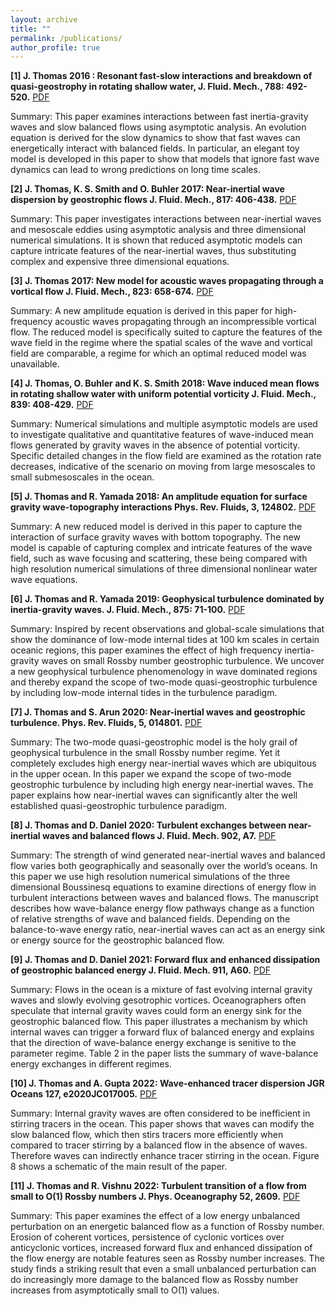```yaml
---
layout: archive
title: ""
permalink: /publications/
author_profile: true
---
```

<!--  All my publications can be found at [Google Scholar](https://scholar.google.com/citations?hl=en&user=MzMRC04AAAAJ) and [ResearchGate](https://www.researchgate.net/profile/Qiu_Yang4). Below, * denotes the corresponding author.

2021
-  -->

**[1] J. Thomas 2016 : Resonant fast-slow interactions and breakdown of quasi-geostrophy in rotating shallow water, J. Fluid. Mech., 788: 492-520.**  [PDF](https://github.com/jimthomasedu/jimthomasedu.github.io/raw/master/files/T16.pdf) 

Summary: This paper examines interactions between fast inertia-gravity waves and slow balanced flows using asymptotic analysis. An evolution equation is derived for the slow dynamics to show that fast waves can energetically interact with balanced fields. In particular, an elegant toy model is developed in this paper to show that models that ignore fast wave dynamics can lead to wrong predictions on long time scales.

**[2] J. Thomas, K. S. Smith and O. Buhler 2017: Near-inertial wave dispersion by geostrophic flows J. Fluid. Mech., 817: 406-438.** [PDF](https://github.com/jimthomasedu/jimthomasedu.github.io/raw/master/files/TSB17.pdf) 

Summary: This paper investigates interactions between near-inertial waves and mesoscale eddies using asymptotic analysis and three dimensional numerical simulations. It is shown that reduced asymptotic models can capture intricate features of the near-inertial waves, thus substituting complex and expensive three dimensional equations.

**[3] J. Thomas 2017: New model for acoustic waves propagating through a vortical flow J. Fluid. Mech., 823: 658-674.** [PDF](https://github.com/jimthomasedu/jimthomasedu.github.io/raw/master/files/T17.pdf) 

Summary: A new amplitude equation is derived in this paper for high-frequency acoustic waves propagating through an incompressible vortical flow. The reduced model is specifically suited to capture the features of the wave field in the regime where the spatial scales of the wave and vortical field are comparable, a regime for which an optimal reduced model was unavailable.

**[4] J. Thomas, O. Buhler and K. S. Smith 2018: Wave induced mean flows in rotating shallow water with uniform potential vorticity J. Fluid. Mech., 839: 408-429.** [PDF](https://github.com/jimthomasedu/jimthomasedu.github.io/raw/master/files/TBS18.pdf) 

Summary: Numerical simulations and multiple asymptotic models are used to investigate qualitative and quantitative features of wave-induced mean flows generated by gravity waves in the absence of potential vorticity. Specific detailed changes in the flow field are examined as the rotation rate decreases, indicative of the scenario on moving from large mesoscales to small submesoscales in the ocean.
 
**[5] J. Thomas and R. Yamada 2018: An amplitude equation for surface gravity wave-topography interactions Phys. Rev. Fluids, 3, 124802.** [PDF](https://github.com/jimthomasedu/jimthomasedu.github.io/raw/master/files/TY18.pdf) 

Summary: A new reduced model is derived in this paper to capture the interaction of surface gravity waves with bottom topography. The new model is capable of capturing complex and intricate features of the wave field, such as wave focusing and scattering, these being compared with high resolution numerical simulations of three dimensional nonlinear water wave equations.

**[6] J. Thomas and R. Yamada 2019: Geophysical turbulence dominated by inertia-gravity waves. J. Fluid. Mech., 875: 71-100.** [PDF](https://github.com/jimthomasedu/jimthomasedu.github.io/raw/master/files/TY19.pdf) 

Summary: Inspired by recent observations and global-scale simulations that show the dominance of low-mode internal tides at 100 km scales in certain oceanic regions, this paper examines the effect of high frequency inertia-gravity waves on small Rossby number geostrophic turbulence. We uncover a new geophysical turbulence phenomenology in wave dominated regions and thereby expand the scope of two-mode quasi-geostrophic turbulence by including low-mode internal tides in the turbulence paradigm.

**[7] J. Thomas and S. Arun 2020: Near-inertial waves and geostrophic turbulence. Phys. Rev. Fluids, 5, 014801.** [PDF](https://github.com/jimthomasedu/jimthomasedu.github.io/raw/master/files/TA20.pdf) 

Summary: The two-mode quasi-geostrophic model is the holy grail of geophysical turbulence in the small Rossby number regime. Yet it completely excludes high energy near-inertial waves which are ubiquitous in the upper ocean. In this paper we expand the scope of two-mode geostrophic turbulence by including high energy near-inertial waves. The paper explains how near-inertial waves can significantly alter the well established quasi-geostrophic turbulence paradigm.

**[8] J. Thomas and D. Daniel 2020: Turbulent exchanges between near-inertial waves and balanced flows J. Fluid. Mech. 902, A7.** [PDF](https://github.com/jimthomasedu/jimthomasedu.github.io/raw/master/files/TD20.pdf) 

Summary: The strength of wind generated near-inertial waves and balanced flow varies both geographically and seasonally over the world’s oceans. In this paper we use high resolution numerical simulations of the three dimensional Boussinesq equations to examine directions of energy flow in turbulent interactions between waves and balanced flows. The manuscript describes how wave-balance energy flow pathways change as a function of relative strengths of wave and balanced fields. Depending on the balance-to-wave energy ratio, near-inertial waves can act as an energy sink or energy source for the geostrophic balanced flow.


**[9] J. Thomas and D. Daniel 2021: Forward flux and enhanced dissipation of geostrophic balanced energy J. Fluid. Mech. 911, A60.** [PDF](https://github.com/jimthomasedu/jimthomasedu.github.io/raw/master/files/TD21.pdf) 

Summary: Flows in the ocean is a mixture of fast evolving internal gravity waves and slowly evolving gesotrophic vortices. Oceanographers often speculate that internal gravity waves could form an energy sink for the geostrophic balanced flow. This paper illustrates a mechanism by which internal waves can trigger a forward flux of balanced energy and explains that the direction of wave-balance energy exchange is senitive to the parameter regime. Table 2 in the paper lists the summary of wave-balance energy exchanges in different regimes. 


**[10] J. Thomas and A. Gupta 2022: Wave-enhanced tracer dispersion JGR Oceans 127, e2020JC017005.** [PDF](https://github.com/jimthomasedu/jimthomasedu.github.io/raw/master/files/TG22.pdf) 

Summary: Internal gravity waves are often considered to be inefficient in stirring tracers in the ocean. This paper shows that waves can modify the slow balanced flow, which then stirs tracers more efficiently when compared to tracer stirring by a balanced flow in the absence of waves. Therefore waves can indirectly enhance tracer stirring in the ocean. Figure 8 shows a schematic of the main result of the paper. 


**[11] J. Thomas and R. Vishnu 2022: Turbulent transition of a flow from small to O(1) Rossby numbers J. Phys. Oceanography 52, 2609.** [PDF](https://github.com/jimthomasedu/jimthomasedu.github.io/raw/master/files/TV22.pdf)   


Summary: This paper examines the effect of a low energy unbalanced perturbation on an energetic balanced flow as a function of Rossby number.  Erosion of coherent vortices, persistence of cyclonic vortices over anticyclonic vortices, increased forward flux and enhanced dissipation of the flow energy are notable features seen as Rossby number increases. The study finds a striking result that even a small unbalanced perturbation can do increasingly more damage to the balanced flow as Rossby number increases from asymptotically small to O(1) values.

 
 

<!-- Non-peer reviewed publication
-
Qiu Yang, 2017: [Multi-Scale Models for the Scale Interaction of Organized Tropical Convection](https://qiuyang50.github.io/files/thesis.pdf), Ph.D thesis. My thesis defense slides are [here](https://qiuyang50.github.io/files/QiuYang_Thesis.pdf).


{% if author.googlescholar %}
  You can also find my articles on <u><a href="{{author.googlescholar}}">my Google Scholar profile</a>.</u>
{% endif %}

{% include base_path %}

{% for post in site.publications reversed %}
  {% include archive-single.html %}
{% endfor %}
-->
